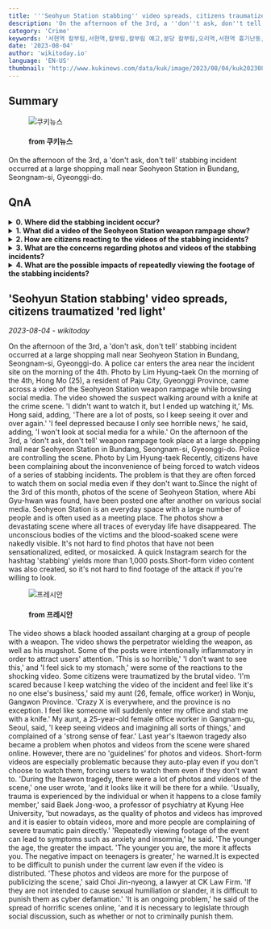 ```yaml
---
title: '''Seohyun Station stabbing'' video spreads, citizens traumatized ''red light'''
description: 'On the afternoon of the 3rd, a ''don''t ask, don''t tell'' stabbing incident occurred at a large shopping mall near Seohyeon Station in Bundang, Seongnam-si, Gyeonggi-do.'
category: 'Crime'
keywords: '서현역 칼부림,서현역,칼부림,칼부림 예고,분당 칼부림,오리역,서현역 흉기난동,살인예고,오리역 칼부림,분당,성남 칼부림,묻지마 칼부림,분당 서현역,서현역 흉기,잠실역 살인 예고,흉기난동,분당 서현역 칼부림,ak플라자,서현역칼부림,오리역 살인예고'
date: '2023-08-04'
author: 'wikitoday.io'
language: 'EN-US'
thumbnail: 'http://www.kukinews.com/data/kuk/image/2023/08/04/kuk202308040284.jpg'
---
```


## Summary



<figure>
    <img src="http://www.kukinews.com/data/kuk/image/2023/08/04/kuk202308040284.jpg" alt="쿠키뉴스" />
    <figcaption>
        <h4> from 쿠키뉴스</h4>
    </figcaption>
</figure>


On the afternoon of the 3rd, a 'don't ask, don't tell' stabbing incident occurred at a large shopping mall near Seohyeon Station in Bundang, Seongnam-si, Gyeonggi-do.


## QnA

    
<details>
        <summary><b>0. Where did the stabbing incident occur?</b></summary>
        The stabbing incident occurred at a large shopping mall near Seohyeon Station in Bundang, Seongnam-si, Gyeonggi-do.
    </details>
    
<details>
        <summary><b>1. What did a video of the Seohyeon Station weapon rampage show?</b></summary>
        The video showed the suspect walking around with a knife at the crime scene.
    </details>
    
<details>
        <summary><b>2. How are citizens reacting to the videos of the stabbing incidents?</b></summary>
        Citizens have been complaining about the inconvenience of being forced to watch the videos, and some have been traumatized by the brutal footage.
    </details>
    
<details>
        <summary><b>3. What are the concerns regarding photos and videos of the stabbing incidents?</b></summary>
        There are no guidelines for photos and videos, and short-form videos auto-play even if users don't choose to watch them, causing distress and trauma.
    </details>
    
<details>
        <summary><b>4. What are the possible impacts of repeatedly viewing the footage of the stabbing incidents?</b></summary>
        Repeatedly viewing the footage can lead to symptoms such as anxiety and insomnia, with a greater negative impact on younger individuals, particularly teenagers.
    </details>
    


## 'Seohyun Station stabbing' video spreads, citizens traumatized 'red light'

_2023-08-04 - wikitoday_

On the afternoon of the 3rd, a 'don't ask, don't tell' stabbing incident occurred at a large shopping mall near Seohyeon Station in Bundang, Seongnam-si, Gyeonggi-do. A police car enters the area near the incident site on the morning of the 4th. Photo by Lim Hyung-taek On the morning of the 4th, Hong Mo (25), a resident of Paju City, Gyeonggi Province, came across a video of the Seohyeon Station weapon rampage while browsing social media. The video showed the suspect walking around with a knife at the crime scene. 'I didn't want to watch it, but I ended up watching it,' Ms. Hong said, adding, 'There are a lot of posts, so I keep seeing it over and over again.' 'I feel depressed because I only see horrible news,' he said, adding, 'I won't look at social media for a while.' On the afternoon of the 3rd, a 'don't ask, don't tell' weapon rampage took place at a large shopping mall near Seohyeon Station in Bundang, Seongnam-si, Gyeonggi-do. Police are controlling the scene. Photo by Lim Hyung-taek Recently, citizens have been complaining about the inconvenience of being forced to watch videos of a series of stabbing incidents. The problem is that they are often forced to watch them on social media even if they don't want to.Since the night of the 3rd of this month, photos of the scene of Seohyeon Station, where Abi Gyu-hwan was found, have been posted one after another on various social media. Seohyeon Station is an everyday space with a large number of people and is often used as a meeting place. The photos show a devastating scene where all traces of everyday life have disappeared. The unconscious bodies of the victims and the blood-soaked scene were nakedly visible. It's not hard to find photos that have not been sensationalized, edited, or mosaicked. A quick Instagram search for the hashtag 'stabbing' yields more than 1,000 posts.Short-form video content was also created, so it's not hard to find footage of the attack if you're willing to look.


<figure>
    <img src="https://cdn.pressian.com/_resources/10/2023/08/04/2023080409461486351_l.jpg" alt="프레시안" />
    <figcaption>
        <h4> from 프레시안</h4>
    </figcaption>
</figure>


The video shows a black hooded assailant charging at a group of people with a weapon. The video shows the perpetrator wielding the weapon, as well as his mugshot. Some of the posts were intentionally inflammatory in order to attract users' attention. 'This is so horrible,' 'I don't want to see this,' and 'I feel sick to my stomach,' were some of the reactions to the shocking video. Some citizens were traumatized by the brutal video. 'I'm scared because I keep watching the video of the incident and feel like it's no one else's business,' said my aunt (26, female, office worker) in Wonju, Gangwon Province. 'Crazy X is everywhere, and the province is no exception. I feel like someone will suddenly enter my office and stab me with a knife.' My aunt, a 25-year-old female office worker in Gangnam-gu, Seoul, said, 'I keep seeing videos and imagining all sorts of things,' and complained of a 'strong sense of fear.' Last year's Itaewon tragedy also became a problem when photos and videos from the scene were shared online. However, there are no 'guidelines' for photos and videos. Short-form videos are especially problematic because they auto-play even if you don't choose to watch them, forcing users to watch them even if they don't want to. 'During the Itaewon tragedy, there were a lot of photos and videos of the scene,' one user wrote, 'and it looks like it will be there for a while. 'Usually, trauma is experienced by the individual or when it happens to a close family member,' said Baek Jong-woo, a professor of psychiatry at Kyung Hee University, 'but nowadays, as the quality of photos and videos has improved and it is easier to obtain videos, more and more people are complaining of severe traumatic pain directly.' 'Repeatedly viewing footage of the event can lead to symptoms such as anxiety and insomnia,' he said. 'The younger the age, the greater the impact. 'The younger you are, the more it affects you. The negative impact on teenagers is greater,' he warned.It is expected to be difficult to punish under the current law even if the video is distributed. 'These photos and videos are more for the purpose of publicizing the scene,' said Choi Jin-nyeong, a lawyer at CK Law Firm. 'If they are not intended to cause sexual humiliation or slander, it is difficult to punish them as cyber defamation.' 'It is an ongoing problem,' he said of the spread of horrific scenes online, 'and it is necessary to legislate through social discussion, such as whether or not to criminally punish them.